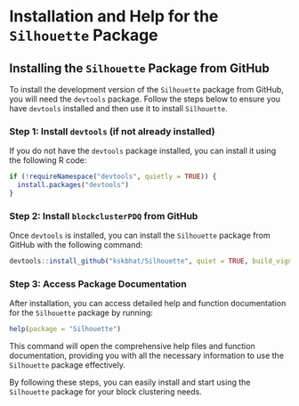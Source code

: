 
# Installation and Help for the `Silhouette` Package

## Installing the `Silhouette` Package from GitHub

To install the development version of the `Silhouette` package from
GitHub, you will need the `devtools` package. Follow the steps below to
ensure you have `devtools` installed and then use it to install
`Silhouette`.

### Step 1: Install `devtools` (if not already installed)

If you do not have the `devtools` package installed, you can install it
using the following R code:

``` r
if (!requireNamespace("devtools", quietly = TRUE)) {
  install.packages("devtools")
}
```

### Step 2: Install `blockclusterPDQ` from GitHub

Once `devtools` is installed, you can install the `Silhouette`
package from GitHub with the following command:

``` r
devtools::install_github("kskbhat/Silhouette", quiet = TRUE, build_vignettes = TRUE)
```

### Step 3: Access Package Documentation

After installation, you can access detailed help and function
documentation for the `Silhouette` package by running:

``` r
help(package = "Silhouette")
```

This command will open the comprehensive help files and function
documentation, providing you with all the necessary information to use
the `Silhouette` package effectively.

By following these steps, you can easily install and start using the
`Silhouette` package for your block clustering needs.
